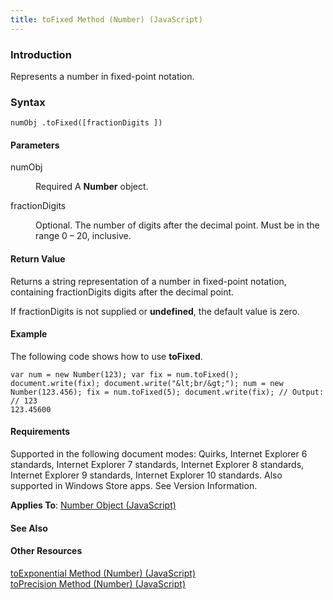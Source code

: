 ```yaml
---
title: toFixed Method (Number) (JavaScript)
---
```


### Introduction 

 Represents a number in fixed-point notation.

### Syntax 

```
numObj .toFixed([fractionDigits ])
```

#### Parameters 

<div id="sectionSection0" class="section" name="collapseableSection" style="" expanded="true">
  <dl class="authored">
    <dt>
      <span class="parameter" sdata="paramReference" xmlns:util="util">numObj</span>
    </dt>
    <dd>
      <p xmlns:util="util">
        Required A <b>Number</b> object.
      </p>
    </dd>
    <dt>
      <span class="parameter" sdata="paramReference" xmlns:util="util">fractionDigits</span>
    </dt>
    <dd>
      <p xmlns:util="util">
        Optional. The number of digits after the decimal point. Must be in the range 0 &#8211; 20, inclusive.
      </p>
    </dd>
  </dl>
</div>

#### Return Value 

<div id="returnValueSection" class="section" name="collapseableSection" style="">
  <p xmlns:util="util">
    Returns a string representation of a number in fixed-point notation, containing <span class="parameter" sdata="paramReference">fractionDigits</span> digits after the decimal point.
  </p>
  <p xmlns:util="util">
    If <span class="parameter" sdata="paramReference">fractionDigits</span> is not supplied or <b>undefined</b>, the default value is zero.
  </p>
</div>

#### Example 

<p xmlns:util="util">
  The following code shows how to use <b>toFixed</b>.
</p>

```
var num = new Number(123); var fix = num.toFixed(); document.write(fix); document.write("&lt;br/&gt;"); num = new Number(123.456); fix = num.toFixed(5); document.write(fix); // Output: // 123
123.45600
```

#### Requirements 

<div id="requirementsTitleSection" class="section" name="collapseableSection" style="">
  <p xmlns:util="util"></p>
  <p>
    Supported in the following document modes: Quirks, Internet Explorer 6 standards, Internet Explorer 7 standards, Internet Explorer 8 standards, Internet Explorer 9 standards, Internet Explorer 10
    standards. Also supported in Windows Store apps. See Version Information.
  </p>
  <p xmlns:util="util">
    <b>Applies To</b>: <span sdata="link"><a href="76e87c37-cf6c-46cc-bafa-04be1fe3d78d.htm">Number Object (JavaScript)</a></span>
  </p>
</div>

#### See Also 

<div id="seeAlsoSection" class="section" name="collapseableSection" style="">
  <h4 class="subHeading">
    Other Resources
  </h4>
  <div class="seeAlsoStyle">
    <span sdata="link" xmlns:util="util"><a href="7c4a6d84-3c1f-4cc4-a67d-7753e5d4ed66.htm">toExponential Method (Number) (JavaScript)</a></span>
  </div>
  <div class="seeAlsoStyle">
    <span sdata="link" xmlns:util="util"><a href="ac13c82f-1038-447a-823f-f755bba535ca.htm">toPrecision Method (Number) (JavaScript)</a></span>
  </div>
</div>

